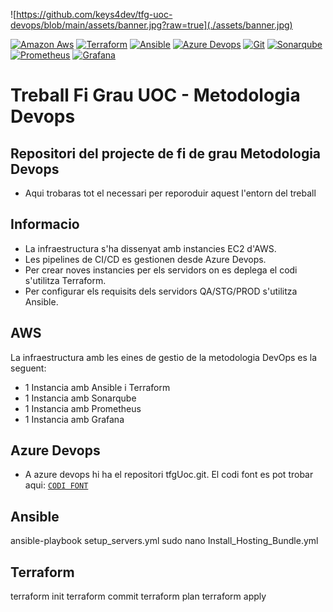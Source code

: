 ![https://github.com/keys4dev/tfg-uoc-devops/blob/main/assets/banner.jpg?raw=true](./assets/banner.jpg)

[![Amazon Aws](https://img.shields.io/badge/-Amazon%20Aws-grey?style=flat-square&logo=amazonaws)](https://aws.amazon.com/)
[![Terraform](https://img.shields.io/badge/-Terraform-grey?style=flat-square&logo=terraform)](https://www.terraform.io/) 
[![Ansible](https://img.shields.io/badge/-Ansible-grey?style=flat-square&logo=ansible)](https://www.ansible.com/)
[![Azure Devops](https://img.shields.io/badge/-Azure%20Devops-grey?style=flat-square&logo=azuredevops)](https://dev.azure.com/)
[![Git](https://img.shields.io/badge/-git-grey?style=flat-square&logo=git)](https://git-scm.com/)
[![Sonarqube](https://img.shields.io/badge/-Sonarqube-grey?style=flat-square&logo=sonarqube)](https://www.sonarsource.com/products/sonarqube/)
[![Prometheus](https://img.shields.io/badge/-Prometheus-grey?style=flat-square&logo=prometheus)](https://prometheus.io/) 
[![Grafana](https://img.shields.io/badge/-grafana-grey?style=flat-square&logo=grafana)](https://grafana.com/)



# Treball Fi Grau UOC - Metodologia Devops
## Repositori del projecte de fi de grau Metodologia Devops
 * Aqui trobaras tot el necessari per reporoduir aquest l'entorn del treball
 
## Informacio

* La infraestructura s'ha dissenyat amb instancies EC2 d'AWS.
* Les pipelines de CI/CD es gestionen desde Azure Devops.
* Per crear noves instancies per els servidors on es deplega el codi s'utilitza Terraform.
* Per configurar els requisits dels servidors QA/STG/PROD s'utilitza Ansible.

## AWS
 La infraestructura amb les eines de gestio de la metodologia DevOps es la seguent:
 * 1 Instancia amb Ansible i Terraform
 * 1 Instancia amb Sonarqube
 * 1 Instancia amb Prometheus
 * 1 Instancia amb Grafana

## Azure Devops

* A azure devops hi ha el repositori tfgUoc.git. El codi font es pot trobar aqui:  [`CODI FONT`](./codi-prova)

## Ansible

ansible-playbook setup_servers.yml
sudo nano Install_Hosting_Bundle.yml

## Terraform

terraform init
terraform commit
terraform plan
terraform apply

